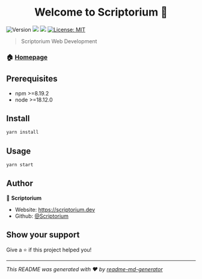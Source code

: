 <h1 align="center">Welcome to Scriptorium 👋</h1>
<p>
  <img alt="Version" src="https://img.shields.io/badge/version-1.0.0-blue.svg?cacheSeconds=2592000" />
  <img src="https://img.shields.io/badge/npm-%3E%3D8.19.2-blue.svg" />
  <img src="https://img.shields.io/badge/node-%3E%3D18.12.0-blue.svg" />
  <a href="#" target="_blank">
    <img alt="License: MIT" src="https://img.shields.io/badge/License-MIT-yellow.svg" />
  </a>
</p>

> Scriptorium Web Development

### 🏠 [Homepage](https://scriptorium.dev)

## Prerequisites

- npm >=8.19.2
- node >=18.12.0

## Install

```sh
yarn install
```

## Usage

```sh
yarn start
```

## Author

👤 **Scriptorium**

* Website: https://scriptorium.dev
* Github: [@Scriptorium](https://github.com/crucialfixpl)

## Show your support

Give a ⭐️ if this project helped you!

***
_This README was generated with ❤️ by [readme-md-generator](https://github.com/kefranabg/readme-md-generator)_
